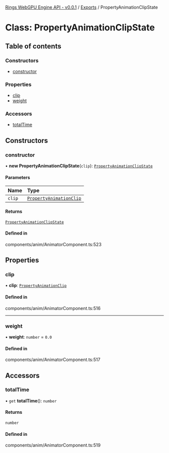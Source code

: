 [Rings WebGPU Engine API - v0.0.1](../README.md) / [Exports](../modules.md) / PropertyAnimationClipState

# Class: PropertyAnimationClipState

## Table of contents

### Constructors

- [constructor](PropertyAnimationClipState.md#constructor)

### Properties

- [clip](PropertyAnimationClipState.md#clip)
- [weight](PropertyAnimationClipState.md#weight)

### Accessors

- [totalTime](PropertyAnimationClipState.md#totaltime)

## Constructors

### constructor

• **new PropertyAnimationClipState**(`clip`): [`PropertyAnimationClipState`](PropertyAnimationClipState.md)

#### Parameters

| Name | Type |
| :------ | :------ |
| `clip` | [`PropertyAnimationClip`](PropertyAnimationClip.md) |

#### Returns

[`PropertyAnimationClipState`](PropertyAnimationClipState.md)

#### Defined in

components/anim/AnimatorComponent.ts:523

## Properties

### clip

• **clip**: [`PropertyAnimationClip`](PropertyAnimationClip.md)

#### Defined in

components/anim/AnimatorComponent.ts:516

___

### weight

• **weight**: `number` = `0.0`

#### Defined in

components/anim/AnimatorComponent.ts:517

## Accessors

### totalTime

• `get` **totalTime**(): `number`

#### Returns

`number`

#### Defined in

components/anim/AnimatorComponent.ts:519
